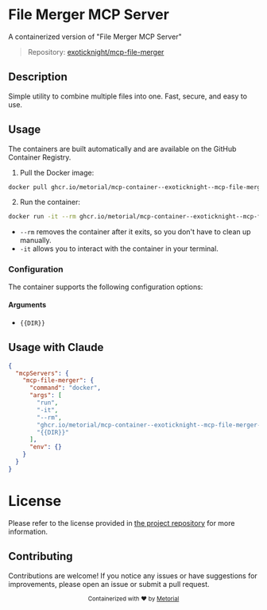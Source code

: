 
# File Merger MCP Server

A containerized version of "File Merger MCP Server"

> Repository: [exoticknight/mcp-file-merger](https://github.com/exoticknight/mcp-file-merger)

## Description

Simple utility to combine multiple files into one. Fast, secure, and easy to use.


## Usage

The containers are built automatically and are available on the GitHub Container Registry.

1. Pull the Docker image:

```bash
docker pull ghcr.io/metorial/mcp-container--exoticknight--mcp-file-merger--mcp-file-merger
```

2. Run the container:

```bash
docker run -it --rm ghcr.io/metorial/mcp-container--exoticknight--mcp-file-merger--mcp-file-merger {{DIR}}
```

- `--rm` removes the container after it exits, so you don't have to clean up manually.
- `-it` allows you to interact with the container in your terminal.


### Configuration

The container supports the following configuration options:


#### Arguments

- `{{DIR}}`






## Usage with Claude

```json
{
  "mcpServers": {
    "mcp-file-merger": {
      "command": "docker",
      "args": [
        "run",
        "-it",
        "--rm",
        "ghcr.io/metorial/mcp-container--exoticknight--mcp-file-merger--mcp-file-merger",
        "{{DIR}}"
      ],
      "env": {}
    }
  }
}
```

# License

Please refer to the license provided in [the project repository](https://github.com/exoticknight/mcp-file-merger) for more information.

## Contributing

Contributions are welcome! If you notice any issues or have suggestions for improvements, please open an issue or submit a pull request.

<div align="center">
  <sub>Containerized with ❤️ by <a href="https://metorial.com">Metorial</a></sub>
</div>
  